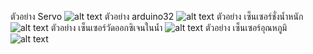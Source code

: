ตัวอย่าง Servo
![alt text](https://www.img.in.th/images/95da1383c3f7a1fdc6c429d6a011cb35.jpg)
ตัวอย่าง arduino32
![alt text](https://www.img.in.th/images/849af9d01d83b300c25d37d88352fc2e.jpg)
ตัวอย่าง เซ็นเซอร์ชั่งน้ำหนัก
![alt text](https://www.img.in.th/images/6216ca21bcce51ac60891ce631e37443.jpg)
ตัวอย่าง เซ็นเซอร์วัดออกซิเจนในน้ำ
![alt text](https://www.img.in.th/images/f0056a76b6438cac24c4c3afd243f1a7.jpg)
ตัวอย่าง เซ็นเซอร์อุณหภูมิ
![alt text](https://www.img.in.th/images/06fd1f61ec707045ed459ba13afc77e4.jpg)
